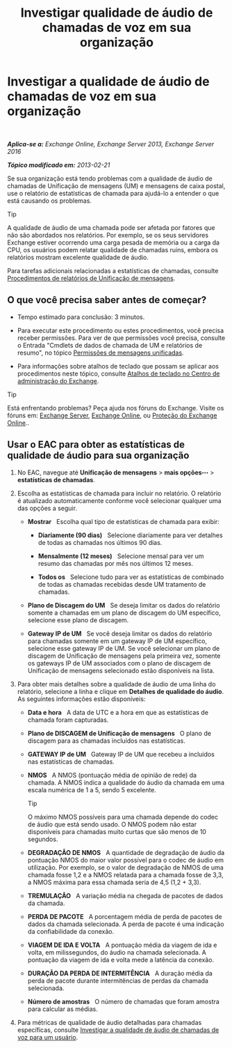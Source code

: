 ﻿---
title: 'Investigar qualidade de áudio de chamadas de voz em sua organização'
TOCTitle: Investigar a qualidade de áudio de chamadas de voz em sua organização
ms:assetid: 8a87694b-1678-4a01-859f-5ad3b2c73db5
ms:mtpsurl: https://technet.microsoft.com/pt-br/library/JJ659069(v=EXCHG.150)
ms:contentKeyID: 50556238
ms.date: 05/22/2018
mtps_version: v=EXCHG.150
ms.translationtype: MT
---

# Investigar a qualidade de áudio de chamadas de voz em sua organização

 

_**Aplica-se a:** Exchange Online, Exchange Server 2013, Exchange Server 2016_

_**Tópico modificado em:** 2013-02-21_

Se sua organização está tendo problemas com a qualidade de áudio de chamadas de Unificação de mensagens (UM) e mensagens de caixa postal, use o relatório de estatísticas de chamada para ajudá-lo a entender o que está causando os problemas.


> [!TIP]
> A qualidade de áudio de uma chamada pode ser afetada por fatores que não são abordados nos relatórios. Por exemplo, se os seus servidores Exchange estiver ocorrendo uma carga pesada de memória ou a carga da CPU, os usuários podem relatar qualidade de chamadas ruins, embora os relatórios mostram excelente qualidade de áudio.



Para tarefas adicionais relacionadas a estatísticas de chamadas, consulte [Procedimentos de relatórios de Unificação de mensagens](um-reports-procedures-exchange-2013-help.md).

## O que você precisa saber antes de começar?

  - Tempo estimado para conclusão: 3 minutos.

  - Para executar este procedimento ou estes procedimentos, você precisa receber permissões. Para ver de que permissões você precisa, consulte o Entrada "Cmdlets de dados de chamada de UM e relatórios de resumo", no tópico [Permissões de mensagens unificadas](unified-messaging-permissions-exchange-2013-help.md).

  - Para informações sobre atalhos de teclado que possam se aplicar aos procedimentos neste tópico, consulte [Atalhos de teclado no Centro de administração do Exchange](keyboard-shortcuts-in-the-exchange-admin-center-exchange-online-protection-help.md).


> [!TIP]
> Está enfrentando problemas? Peça ajuda nos fóruns do Exchange. Visite os fóruns em: <A href="https://go.microsoft.com/fwlink/p/?linkid=60612">Exchange Server</A>, <A href="https://go.microsoft.com/fwlink/p/?linkid=267542">Exchange Online</A>, ou <A href="https://go.microsoft.com/fwlink/p/?linkid=285351">Proteção do Exchange Online</A>..



## Usar o EAC para obter as estatísticas de qualidade de áudio para sua organização

1.  No EAC, navegue até **Unificação de mensagens** \> **mais opções**![Ícone Mais opções](images/JJ150550.5381819e-3b21-4873-8714-e9b956290b28(EXCHG.150).gif "Ícone Mais opções") \> **estatísticas de chamadas**.

2.  Escolha as estatísticas de chamada para incluir no relatório. O relatório é atualizado automaticamente conforme você selecionar qualquer uma das opções a seguir.
    
      - **Mostrar**   Escolha qual tipo de estatísticas de chamada para exibir:
        
          - **Diariamente (90 dias)**   Selecione diariamente para ver detalhes de todas as chamadas nos últimos 90 dias.
        
          - **Mensalmente (12 meses)**   Selecione mensal para ver um resumo das chamadas por mês nos últimos 12 meses.
        
          - **Todos os**   Selecione tudo para ver as estatísticas de combinado de todas as chamadas recebidas desde UM tratamento de chamadas.
    
      - **Plano de Discagem do UM**   Se deseja limitar os dados do relatório somente a chamadas em um plano de discagem do UM específico, selecione esse plano de discagem.
    
      - **Gateway IP de UM**   Se você deseja limitar os dados do relatório para chamadas somente em um gateway IP de UM específico, selecione esse gateway IP de UM. Se você selecionar um plano de discagem de Unificação de mensagens pela primeira vez, somente os gateways IP de UM associados com o plano de discagem de Unificação de mensagens selecionado estão disponíveis na lista.

3.  Para obter mais detalhes sobre a qualidade de áudio de uma linha do relatório, selecione a linha e clique em **Detalhes de qualidade do áudio**. As seguintes informações estão disponíveis:
    
      - **Data e hora**   A data de UTC e a hora em que as estatísticas de chamada foram capturadas.
    
      - **Plano de DISCAGEM de Unificação de mensagens**   O plano de discagem para as chamadas incluídos nas estatísticas.
    
      - **GATEWAY IP de UM**   Gateway IP de UM que recebeu a incluídos nas estatísticas de chamadas.
    
      - **NMOS**   A NMOS (pontuação média de opinião de rede) da chamada. A NMOS indica a qualidade do áudio da chamada em uma escala numérica de 1 a 5, sendo 5 excelente.
        

        > [!TIP]
        > O máximo NMOS possíveis para uma chamada depende do codec de áudio que está sendo usado. O NMOS podem não estar disponíveis para chamadas muito curtas que são menos de 10 segundos.

    
      - **DEGRADAÇÃO DE NMOS**   A quantidade de degradação de áudio da pontuação NMOS do maior valor possível para o codec de áudio em utilização. Por exemplo, se o valor de degradação de NMOS de uma chamada fosse 1,2 e a NMOS relatada para a chamada fosse de 3,3, a NMOS máxima para essa chamada seria de 4,5 (1,2 + 3,3).
    
      - **TREMULAÇÃO**   A variação média na chegada de pacotes de dados da chamada.
    
      - **PERDA DE PACOTE**   A porcentagem média de perda de pacotes de dados da chamada selecionada. A perda de pacote é uma indicação da confiabilidade da conexão.
    
      - **VIAGEM DE IDA E VOLTA**   A pontuação média da viagem de ida e volta, em milissegundos, do áudio na chamada selecionada. A pontuação da viagem de ida e volta mede a latência da conexão.
    
      - **DURAÇÃO DA PERDA DE INTERMITÊNCIA**   A duração média da perda de pacote durante intermitências de perdas da chamada selecionada.
    
      - **Número de amostras**   O número de chamadas que foram amostra para calcular as médias.

4.  Para métricas de qualidade de áudio detalhadas para chamadas específicas, consulte [Investigar a qualidade de áudio de chamadas de voz para um usuário](investigate-the-audio-quality-of-voice-calls-for-a-user-exchange-2013-help.md).

